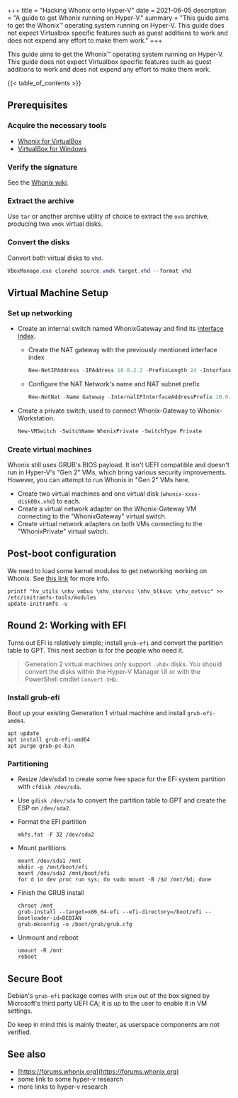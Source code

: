 +++
title = "Hacking Whonix onto Hyper-V"
date = 2021-06-05
description = "A guide to get Whonix running on Hyper-V."
summary = "This guide aims to get the Whonix™ operating system running on Hyper-V. This guide does not expect Virtualbox specific features such as guest additions to work and does not expend any effort to make them work."
+++

This guide aims to get the Whonix™ operating system running on Hyper-V. This
guide does not expect Virtualbox specific features such as guest additions to
work and does not expend any effort to make them work.

{{< table_of_contents >}}

## Prerequisites

### Acquire the necessary tools

*   [Whonix for VirtualBox](https://www.whonix.org/wiki/VirtualBox)
*   [VirtualBox for Windows](https://www.virtualbox.org/wiki/Downloads)

### Verify the signature

See the [Whonix wiki](https://www.whonix.org/wiki/Verify_the_Whonix_images).

### Extract the archive

Use `tar` or another archive utility of choice to extract the `ova` archive,
producing two `vmdk` virtual disks.

### Convert the disks

Convert both virtual disks to `vhd`.

```powershell
VBoxManage.exe clonehd source.vmdk target.vhd --format vhd
```

## Virtual Machine Setup

### Set up networking

*   Create an internal switch named WhonixGateway and find its
    [interface index](https://docs.microsoft.com/en-us/virtualization/hyper-v-on-windows/user-guide/setup-nat-network#create-a-nat-virtual-network).
    *   Create the NAT gateway with the previously mentioned interface index

        ```powershell
        New-NetIPAddress -IPAddress 10.0.2.2 -PrefixLength 24 -InterfaceIndex <ifIndex>
        ```
    *   Configure the NAT Network's name and NAT subnet prefix

        ```powershell
        New-NetNat -Name Gateway -InternalIPInterfaceAddressPrefix 10.0.2.0/24
        ```
*   Create a private switch, used to connect Whonix-Gateway to Whonix-Workstation.

    ```powershell
    New-VMSwitch -SwitchName WhonixPrivate -SwitchType Private
    ```

### Create virtual machines

Whonix still uses GRUB's BIOS payload. It isn't UEFI compatible and doesn't run
in Hyper-V's "Gen 2" VMs, which bring various security improvements. However,
you can attempt to run Whonix in "Gen 2" VMs here.

*   Create two virtual machines and one virtual disk (`whonix-xxxx-disk00x.vhd`)
    to each.
*   Create a virtual network adapter on the Whonix-Gateway VM connecting to the
    "WhonixGateway" virtual switch.
*   Create virtual network adapters on both VMs connecting to the "WhonixPrivate"
    virtual switch.

## Post-boot configuration

We need to load some kernel modules to get networking working on Whonix. See
[this link](https://blog.jitdor.com/2020/02/08/enable-hyper-v-integration-services-for-your-ubuntu-guest-vms/)
for more info.

```shell
printf "hv_utils \nhv_vmbus \nhv_storvsc \nhv_blksvc \nhv_netvsc" >> /etc/initramfs-tools/modules
update-initramfs -u
```

## Round 2: Working with EFI

Turns out EFI is relatively simple; install `grub-efi` and convert the partition
table to GPT. This next section is for the people who need it.

>   Generation 2 virtual machines only support `.vhdx` disks. You should convert
>   the disks within the Hyper-V Manager UI or with the PowerShell cmdlet
>   `Convert-VHD`.

### Install grub-efi

Boot up your existing Generation 1 virtual machine and install `grub-efi-amd64`.

```shell
apt update
apt install grub-efi-amd64
apt purge grub-pc-bin
```

### Partitioning

*   Resize /dev/sda1 to create some free space for the EFi system partition with `cfdisk /dev/sda`.
*   Use `gdisk /dev/sda` to convert the partition table to GPT and create the ESP on `/dev/sda2`.
*   Format the EFI partition

    ```shell
    mkfs.fat -F 32 /dev/sda2
    ```
*   Mount partitions

    ```shell
    mount /dev/sda1 /mnt
    mkdir -p /mnt/boot/efi
    mount /dev/sda2 /mnt/boot/efi
    for d in dev proc run sys; do sudo mount -B /$d /mnt/$d; done
    ```
*   Finish the GRUB install

    ```shell
    chroot /mnt
    grub-install --target=x86_64-efi --efi-directory=/boot/efi --bootloader-id=DEBIAN
    grub-mkconfig -o /boot/grub/grub.cfg
    ```

*   Unmount and reboot

    ```shell
    umount -R /mnt
    reboot
    ```

## Secure Boot

Debian's `grub-efi` package comes with `shim` out of the box signed by Microsoft's third
party UEFI CA; it is up to the user to enable it in VM settings.

Do keep in mind this is mainly theater, as userspace components are not verified.

## See also

*   [https://forums.whonix.org](https://forums.whonix.org)
*   some link to some hyper-v research
*   more links to hyper-v research
